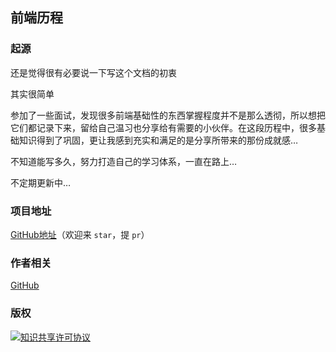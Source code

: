 ## 前端历程

### 起源

还是觉得很有必要说一下写这个文档的初衷

其实很简单

参加了一些面试，发现很多前端基础性的东西掌握程度并不是那么透彻，所以想把它们都记录下来，留给自己温习也分享给有需要的小伙伴。在这段历程中，很多基础知识得到了巩固，更让我感到充实和满足的是分享所带来的那份成就感…

不知道能写多久，努力打造自己的学习体系，一直在路上…

不定期更新中…

### 项目地址

[GitHub地址](https://github.com/ltadpoles/web-document)（欢迎来 `star`，提 `pr`）

### 作者相关

[GitHub](https://github.com/ltadpoles)

### 版权

<a rel="license" href="http://creativecommons.org/licenses/by-sa/4.0/"><img alt="知识共享许可协议" style="border-width:0" src="https://i.creativecommons.org/l/by-sa/4.0/88x31.png" /></a>